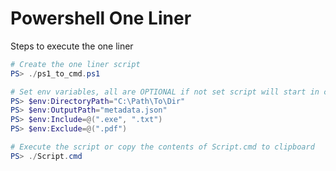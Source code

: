 # Powershell One Liner

Steps to execute the one liner

```powershell
# Create the one liner script
PS> ./ps1_to_cmd.ps1

# Set env variables, all are OPTIONAL if not set script will start in current directory
PS> $env:DirectoryPath="C:\Path\To\Dir"
PS> $env:OutputPath="metadata.json"
PS> $env:Include=@(".exe", ".txt")
PS> $env:Exclude=@(".pdf")

# Execute the script or copy the contents of Script.cmd to clipboard
PS> ./Script.cmd
```